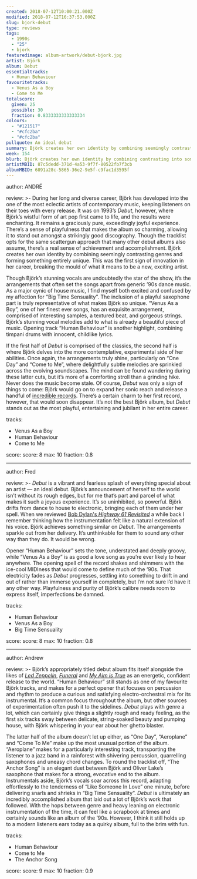 ```yaml
---
created: 2018-07-12T10:00:21.000Z
modified: 2018-07-12T16:37:53.000Z
slug: bjork-debut
type: reviews
tags:
  - 1990s
  - "25"
  - bjork
featuredimage: album-artwork/debut-bjork.jpg
artist: Björk
album: Debut
essentialtracks:
  - Human Behaviour
favouritetracks:
  - Venus As a Boy
  - Come to Me
totalscore:
  given: 25
  possible: 30
  fraction: 0.8333333333333334
colours:
  - "#121517"
  - "#cfc2ba"
  - "#cfc2ba"
pullquote: An ideal debut
summary: Björk creates her own identity by combining seemingly contrasting genres and forming something entirely unique. This was the first sign of innovation in her career, breaking the mould of what it means to be a new, exciting artist.
week: 154
blurb: Björk creates her own identity by combining contrasting into something entirely unique. This broke the mould of what it means to be a new, exciting artist.
artistMBID: 87c5dedd-371d-4a53-9f7f-80522fb7f3cb
albumMBID: 6891a28c-5865-36e2-9e5f-c9fac1d3595f
---
```

author: ANDRÉ

review: >-
  During her long and diverse career, Björk has developed into the one of the most eclectic artists of contemporary music, keeping listeners on their toes with every release. It was on 1993’s *Debut*, however, where Björk’s wistful form of art pop first came to life, and the results were enchanting. It remains a graciously pure, exceedingly joyful experience. There’s a sense of playfulness that makes the album so charming, allowing it to stand out amongst a strikingly good discography. Though the tracklist opts for the same scattergun approach that many other debut albums also assume, there’s a real sense of achievement and accomplishment. Björk creates her own identity by combining seemingly contrasting genres and forming something entirely unique. This was the first sign of innovation in her career, breaking the mould of what it means to be a new, exciting artist.

  Though Björk’s stunning vocals are undoubtedly the star of the show, it’s the arrangements that often set the songs apart from generic ’90s dance music. As a major cynic of house music, I find myself both excited and confused by my affection for “Big Time Sensuality”. The inclusion of a playful saxophone part is truly representative of what makes Björk so unique. “Venus As a Boy”, one of her finest ever songs, has an exquisite arrangement, comprised of interesting samples, a textured beat, and gorgeous strings. Björk’s stunning vocal melodies add to what is already a beautiful piece of music. Opening track “Human Behaviour” is another highlight, combining timpani drums with innocent, childlike lyrics.

  If the first half of *Debut* is comprised of the classics, the second half is where Björk delves into the more contemplative, experimental side of her abilities. Once again, the arrangements truly shine, particularly on “One Day” and “Come to Me”, where delightfully subtle melodies are sprinkled across the evolving soundscapes. The mind can be found wandering during these latter cuts, but it’s more of a comforting stroll than a grinding hike. Never does the music become stale. Of course, *Debut* was only a sign of things to come: Björk would go on to expand her sonic reach and release a handful of [incredible records](/reviews/bjork-homogenic/). There’s a certain charm to her first record, however, that would soon disappear. It’s not the best Björk album, but *Debut* stands out as the most playful, entertaining and jubilant in her entire career.

tracks:
  - Venus As a Boy
  - ­­Human Behaviour
  - ­­Come to Me

score:
  score: 8
  max: 10
  fraction: 0.8

---
author: Fred

review: >-
  *Debut* is a vibrant and fearless splash of everything special about an artist — an ideal debut. Björk’s announcement of herself to the world isn’t without its rough edges, but for me that’s part and parcel of what makes it such a joyous experience. It’s so uninhibited, so powerful. Björk drifts from dance to house to electronic, bringing each of them under her spell. When we reviewed [Bob Dylan's *Highway 61 Revisited*](/reviews/bob-dylan-highway-61-revisited/) a while back I remember thinking how the instrumentation felt like a natural extension of his voice. Björk achieves something similar on *Debut*. The arrangements sparkle out from her delivery. It’s unthinkable for them to sound any other way than they do. It would be wrong.

  Opener “Human Behaviour” sets the tone, understated and deeply groovy, while “Venus As a Boy” is as good a love song as you’re ever likely to hear anywhere. The opening spell of the record shakes and shimmers with the ice-cool MIDIness that would come to define much of the ‘90s. That electricity fades as *Debut* progresses, settling into something to drift in and out of rather than immerse yourself in completely, but I’m not sure I’d have it any other way. Playfulness and purity of Björk’s calibre needs room to express itself, imperfections be damned.

tracks:
  - Human Behaviour
  - ­­Venus As a Boy
  - ­­Big Time Sensuality

score:
  score: 8
  max: 10
  fraction: 0.8

---
author: Andrew

review: >-
  Björk’s appropriately titled debut album fits itself alongside the likes of [*Led Zeppelin*](reviews/led-zeppelin-led-zeppelin/), [*Funeral*](reviews/arcade-fire-funeral/) and [*My Aim is True*](/reviews/elvis-costello-my-aim-is-true/) as an energetic, confident release to the world. “Human Behaviour” still stands as one of my favourite Björk tracks, and makes for a perfect opener that focuses on percussion and rhythm to produce a curious and satisfying electro-orchestral mix for its instrumental. It’s a common focus throughout the album, but other sources of experimentation often push it to the sidelines. *Debut* plays with genre a lot, which can certainly give things a slightly rough and ready feeling, as the first six tracks sway between delicate, string-soaked beauty and pumping house, with Björk whispering in your ear about her ghetto blaster. 
  
  The latter half of the album doesn’t let up either, as “One Day”, “Aeroplane” and “Come To Me” make up the most unusual portion of the album. “Aeroplane” makes for a particularly interesting track, transporting the listener to a jazz band in a rainforest with shivering percussion, quarrelling saxophones and uneasy chord changes. To round the tracklist off, “The Anchor Song” is an elegant duet between Björk and Oliver Lake’s saxophone that makes for a strong, evocative end to the album. Instrumentals aside, Björk’s vocals soar across this record, adapting effortlessly to the tenderness of “Like Someone In Love” one minute, before delivering snarls and shrieks in “Big Time Sensuality”. *Debut* is ultimately an incredibly accomplished album that laid out a lot of Björk’s work that followed. With the hops between genre and heavy leaning on electronic instrumentation of the time, it can feel like a scrapbook at times and certainly sounds like an album of the ’90s. However, I think it still holds up to a modern listeners ears today as a quirky album, full to the brim with fun.

tracks:
  - Human Behaviour
  - ­­Come to Me
  - ­­The Anchor Song

score:
  score: 9
  max: 10
  fraction: 0.9
